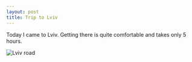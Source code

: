 ```yaml
---
layout: post
title: Trip to Lviv
---
```


Today I came to Lviv. Getting there is quite comfortable and takes only 5 hours.

![Lviv road](http://img-fotki.yandex.ru/get/6404/50083820.216/0_b8ba1_cb535e81_XL)